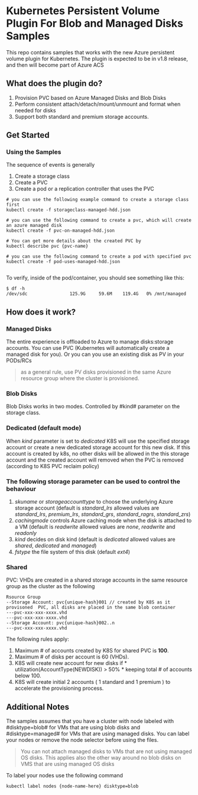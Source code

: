 # Kubernetes Persistent Volume Plugin For Blob and Managed Disks Samples

This repo contains samples that works with the new Azure persistent volume plugin for Kubernetes. The plugin is expected to be in v1.8 release, and then will become part of Azure ACS 


## What does the plugin do? 

1. Provision PVC based on Azure Managed Disks and Blob Disks
2. Perform consistent attach/detach/mount/unmount and format when needed for disks 
3. Support both standard and premium storage accounts.

## Get Started

### Using the Samples
The sequence of events is generally 

1. Create a storage class
2. Create a PVC 
3. Create a pod or a replication controller that uses the PVC

```
# you can use the following example command to create a storage class first
kubectl create -f storageclass-managed-hdd.json

# you can use the following command to create a pvc, which will create an azure managed disk
kubectl create -f pvc-on-managed-hdd.json

# You can get more details about the created PVC by
kubectl describe pvc {pvc-name}

# you can use the following command to create a pod with specified pvc
kubectl create -f pod-uses-managed-hdd.json
   
```

To verify, inside of the pod/container, you should see something like this:

```
$ df -h
/dev/sdc                125.9G     59.6M    119.4G   0% /mnt/managed
```



## How does it work? 

### Managed Disks
The entire experience is offloaded to Azure to manage disks:storage accounts. You can use PVC (Kubernetes will automatically create a managed disk for you). Or you can you use an existing disk as PV in your PODs/RCs

> as a general rule, use PV disks provisioned in the same Azure resource group where the cluster is provisioned.   

### Blob Disks 
Blob Disks works in two modes. Controlled by #kind# parameter on the storage class. 

### Dedicated (default mode)
When *kind* parameter is set to *dedicated* K8S will use the specified storage account or create a new dedicated storage account for this new disk. If this account is created by k8s, no other disks will be allowed in the this storage account and the created account will removed when the PVC is removed (according to K8S PVC reclaim policy) 

### The following storage parameter can be used to control the behaviour

1. *skuname* or *storageaccounttype* to choose the underlying Azure storage account (default is *standard_lrs* allowed values are  *standard_lrs*, *premium_lrs*, *standard_grs*, *standard_ragrs*, *standard_zrs*)
2. *cachingmode* controls Azure caching mode when the disk is attached to a VM (default is *readwrite* allowed values are *none*, *readwrite* and *readonly*
3. *kind* decides on disk kind (default is *dedicated* allowed values are *shared*, *dedicated* and *managed*)
4. *fstype* the file system of this disk (default *ext4*)

### Shared
PVC: VHDs are created in a shared storage accounts in the same resource group as the cluster as the following 

```
Rsource Group
--Storage Account: pvc{unique-hash}001 // created by K8S as it provisoned  PVC, all disks are placed in the same blob container  
---pvc-xxx-xxx-xxxx.vhd
---pvc-xxx-xxx-xxxx.vhd
--Storage Account: pvc{unique-hash}002..n  
---pvc-xxx-xxx-xxxx.vhd
```

The following rules apply:

1. Maximum # of accounts created by K8S for shared PVC is **100**.
2. Maximum # of disks per account is 60 (VHDs).
3. K8S will create new account for new disks if * utilization(AccountType(NEWDISK)) > 50%  * keeping total # of accounts below 100.
4. K8S will create initial 2 accounts ( 1 standard and 1 premium ) to accelerate the provisioning process.

## Additional Notes
The samples assumes that you have a cluster with node labeled with #disktype=blob# for VMs that are using blob disks and #disktype=managed# for VMs that are using managed disks. You can label your nodes or remove the node selector before using the files. 

> You can not attach managed disks to VMs that are not using managed OS disks. This applies also the other way around no blob disks on VMS that are using managed OS disks

To label your nodes use the following command 
```
kubectl label nodes {node-name-here} disktype=blob
```
